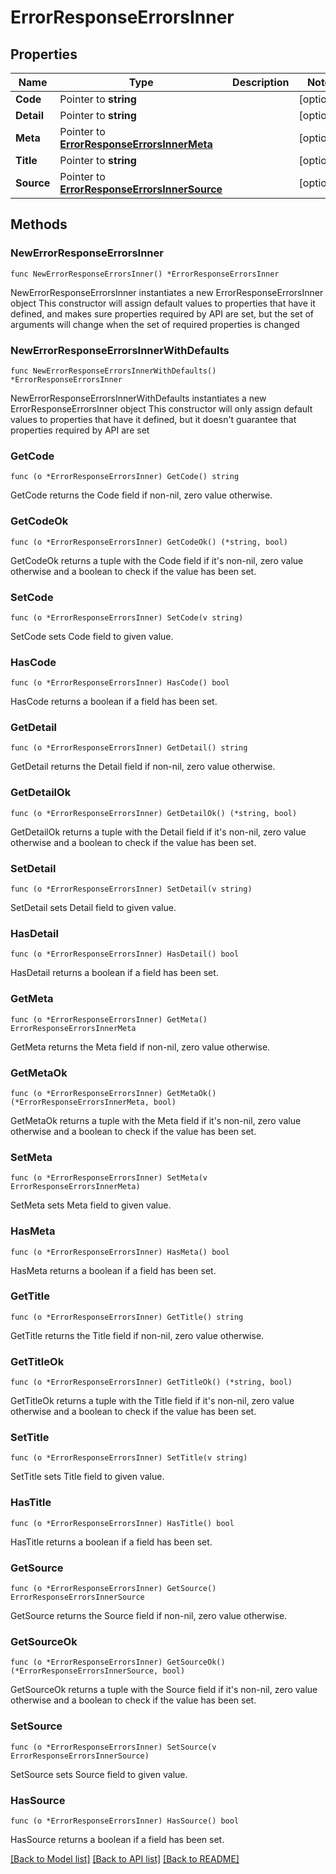 # ErrorResponseErrorsInner

## Properties

Name | Type | Description | Notes
------------ | ------------- | ------------- | -------------
**Code** | Pointer to **string** |  | [optional] 
**Detail** | Pointer to **string** |  | [optional] 
**Meta** | Pointer to [**ErrorResponseErrorsInnerMeta**](ErrorResponseErrorsInnerMeta.md) |  | [optional] 
**Title** | Pointer to **string** |  | [optional] 
**Source** | Pointer to [**ErrorResponseErrorsInnerSource**](ErrorResponseErrorsInnerSource.md) |  | [optional] 

## Methods

### NewErrorResponseErrorsInner

`func NewErrorResponseErrorsInner() *ErrorResponseErrorsInner`

NewErrorResponseErrorsInner instantiates a new ErrorResponseErrorsInner object
This constructor will assign default values to properties that have it defined,
and makes sure properties required by API are set, but the set of arguments
will change when the set of required properties is changed

### NewErrorResponseErrorsInnerWithDefaults

`func NewErrorResponseErrorsInnerWithDefaults() *ErrorResponseErrorsInner`

NewErrorResponseErrorsInnerWithDefaults instantiates a new ErrorResponseErrorsInner object
This constructor will only assign default values to properties that have it defined,
but it doesn't guarantee that properties required by API are set

### GetCode

`func (o *ErrorResponseErrorsInner) GetCode() string`

GetCode returns the Code field if non-nil, zero value otherwise.

### GetCodeOk

`func (o *ErrorResponseErrorsInner) GetCodeOk() (*string, bool)`

GetCodeOk returns a tuple with the Code field if it's non-nil, zero value otherwise
and a boolean to check if the value has been set.

### SetCode

`func (o *ErrorResponseErrorsInner) SetCode(v string)`

SetCode sets Code field to given value.

### HasCode

`func (o *ErrorResponseErrorsInner) HasCode() bool`

HasCode returns a boolean if a field has been set.

### GetDetail

`func (o *ErrorResponseErrorsInner) GetDetail() string`

GetDetail returns the Detail field if non-nil, zero value otherwise.

### GetDetailOk

`func (o *ErrorResponseErrorsInner) GetDetailOk() (*string, bool)`

GetDetailOk returns a tuple with the Detail field if it's non-nil, zero value otherwise
and a boolean to check if the value has been set.

### SetDetail

`func (o *ErrorResponseErrorsInner) SetDetail(v string)`

SetDetail sets Detail field to given value.

### HasDetail

`func (o *ErrorResponseErrorsInner) HasDetail() bool`

HasDetail returns a boolean if a field has been set.

### GetMeta

`func (o *ErrorResponseErrorsInner) GetMeta() ErrorResponseErrorsInnerMeta`

GetMeta returns the Meta field if non-nil, zero value otherwise.

### GetMetaOk

`func (o *ErrorResponseErrorsInner) GetMetaOk() (*ErrorResponseErrorsInnerMeta, bool)`

GetMetaOk returns a tuple with the Meta field if it's non-nil, zero value otherwise
and a boolean to check if the value has been set.

### SetMeta

`func (o *ErrorResponseErrorsInner) SetMeta(v ErrorResponseErrorsInnerMeta)`

SetMeta sets Meta field to given value.

### HasMeta

`func (o *ErrorResponseErrorsInner) HasMeta() bool`

HasMeta returns a boolean if a field has been set.

### GetTitle

`func (o *ErrorResponseErrorsInner) GetTitle() string`

GetTitle returns the Title field if non-nil, zero value otherwise.

### GetTitleOk

`func (o *ErrorResponseErrorsInner) GetTitleOk() (*string, bool)`

GetTitleOk returns a tuple with the Title field if it's non-nil, zero value otherwise
and a boolean to check if the value has been set.

### SetTitle

`func (o *ErrorResponseErrorsInner) SetTitle(v string)`

SetTitle sets Title field to given value.

### HasTitle

`func (o *ErrorResponseErrorsInner) HasTitle() bool`

HasTitle returns a boolean if a field has been set.

### GetSource

`func (o *ErrorResponseErrorsInner) GetSource() ErrorResponseErrorsInnerSource`

GetSource returns the Source field if non-nil, zero value otherwise.

### GetSourceOk

`func (o *ErrorResponseErrorsInner) GetSourceOk() (*ErrorResponseErrorsInnerSource, bool)`

GetSourceOk returns a tuple with the Source field if it's non-nil, zero value otherwise
and a boolean to check if the value has been set.

### SetSource

`func (o *ErrorResponseErrorsInner) SetSource(v ErrorResponseErrorsInnerSource)`

SetSource sets Source field to given value.

### HasSource

`func (o *ErrorResponseErrorsInner) HasSource() bool`

HasSource returns a boolean if a field has been set.


[[Back to Model list]](../README.md#documentation-for-models) [[Back to API list]](../README.md#documentation-for-api-endpoints) [[Back to README]](../README.md)


